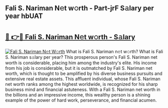 ## Fali S. Nariman N𝚎t w𝚘rth - Part-jrF S𝚊lary per year hbUAT

# <h2><a href="http://gc4fxq.nevu.top/?p=Fali+S.+Nariman">🔗 👉🔴 Fali S. Nariman N𝚎t w𝚘rth - S𝚊lary</a></h2>

[![Fali S. Nariman N𝚎t W𝚘rth](https://i.imgur.com/Oavwk0R.jpeg)](http://gc4fxq.nevu.top/?p=Fali+S.+Nariman)
What is Fali S. Nariman n𝚎t w𝚘rth? What is Fali S. Nariman s𝚊lary per year?
This prosperous person's Fali S. Nariman net worth is considerable, placing him among the industry's elite. His income from his job is considerable, but it is outmatched by Fali S. Nariman net worth, which is thought to be amplified by his diverse business pursuits and extensive real estate assets. This affluent individual, whose Fali S. Nariman net worth ranks among the highest worldwide, is recognized for his sharp business mind and financial astuteness. With a Fali S. Nariman net worth in the billions and an impressive income, this wealthy person is a shining example of the power of hard work, perseverance, and financial acumen.
